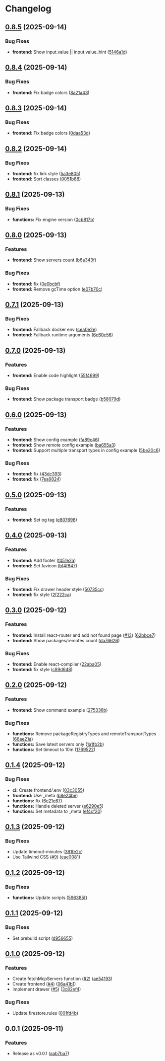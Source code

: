 # Changelog

## [0.8.5](https://github.com/koki-develop/mcp-search/compare/v0.8.4...v0.8.5) (2025-09-14)


### Bug Fixes

* **frontend:** Show input.value || input.value_hint ([5146a1d](https://github.com/koki-develop/mcp-search/commit/5146a1d58a07644c8300e7826e3e9c04a6c5d276))

## [0.8.4](https://github.com/koki-develop/mcp-search/compare/v0.8.3...v0.8.4) (2025-09-14)


### Bug Fixes

* **frontend:** Fix badge colors ([8a21a43](https://github.com/koki-develop/mcp-search/commit/8a21a43e22e6ae43b737c229af741d9431a0a865))

## [0.8.3](https://github.com/koki-develop/mcp-search/compare/v0.8.2...v0.8.3) (2025-09-14)


### Bug Fixes

* **frontend:** Fix badge colors ([0daa53d](https://github.com/koki-develop/mcp-search/commit/0daa53d05b165a7ed12efa932e88aed77f5343f6))

## [0.8.2](https://github.com/koki-develop/mcp-search/compare/v0.8.1...v0.8.2) (2025-09-14)


### Bug Fixes

* **frontend:** fix link style ([5a3e805](https://github.com/koki-develop/mcp-search/commit/5a3e80587a1fea2508cafa912d2175a3054bbd1f))
* **frontend:** Sort classes ([0051b88](https://github.com/koki-develop/mcp-search/commit/0051b88fc157da5b8c80e133d0a8810843b62f00))

## [0.8.1](https://github.com/koki-develop/mcp-search/compare/v0.8.0...v0.8.1) (2025-09-13)


### Bug Fixes

* **functions:** Fix engine version ([0cb817b](https://github.com/koki-develop/mcp-search/commit/0cb817b3fd79bb3c37b4e8e1a66efeb843f24579))

## [0.8.0](https://github.com/koki-develop/mcp-search/compare/v0.7.1...v0.8.0) (2025-09-13)


### Features

* **frontend:** Show servers count ([b6a343f](https://github.com/koki-develop/mcp-search/commit/b6a343fabd1aadbaa2cd77174e0eaf99c3d0c230))


### Bug Fixes

* **frontend:** fix ([0e0bcbf](https://github.com/koki-develop/mcp-search/commit/0e0bcbf82a6acf6dee11c451189ec7631c2e3214))
* **frontend:** Remove gcTime option ([e07b70c](https://github.com/koki-develop/mcp-search/commit/e07b70ce891ed86bfb6b660bd4252d6b7fe45e52))

## [0.7.1](https://github.com/koki-develop/mcp-search/compare/v0.7.0...v0.7.1) (2025-09-13)


### Bug Fixes

* **frontend:** Fallback docker env ([cea0e2e](https://github.com/koki-develop/mcp-search/commit/cea0e2e0a23588ea6779d41575261ea0c65e0f14))
* **frontend:** Fallback runtime arguments ([6e60c56](https://github.com/koki-develop/mcp-search/commit/6e60c56991789efcc445c8f30d3769a4fe55549c))

## [0.7.0](https://github.com/koki-develop/mcp-search/compare/v0.6.0...v0.7.0) (2025-09-13)


### Features

* **frontend:** Enable code highlight ([55f4699](https://github.com/koki-develop/mcp-search/commit/55f4699bef24d13b426b2109668a4dd25c5ef021))


### Bug Fixes

* **frontend:** Show package transport badge ([b58079d](https://github.com/koki-develop/mcp-search/commit/b58079d3575d5b360d4068274a6ce096e305263c))

## [0.6.0](https://github.com/koki-develop/mcp-search/compare/v0.5.0...v0.6.0) (2025-09-13)


### Features

* **frontend:** Show config example ([fa89c46](https://github.com/koki-develop/mcp-search/commit/fa89c46e10533e3d983d7a036cd3bec8fdcbcc08))
* **frontend:** Show remote config example ([ba655a3](https://github.com/koki-develop/mcp-search/commit/ba655a3ec23952b583fc48778b581502d63c2d6c))
* **frontend:** Support multiple transport types in config example ([5be20c6](https://github.com/koki-develop/mcp-search/commit/5be20c6671bb4f827f1db1a10b333ac1ed4d491b))


### Bug Fixes

* **frontend:** fix ([43dc393](https://github.com/koki-develop/mcp-search/commit/43dc3932153eaa2ce12064053d31b309f950f456))
* **frontend:** fix ([7ea9824](https://github.com/koki-develop/mcp-search/commit/7ea9824e78feda701b61fec0b03a3a420b3db33c))

## [0.5.0](https://github.com/koki-develop/mcp-search/compare/v0.4.0...v0.5.0) (2025-09-13)


### Features

* **frontend:** Set og tag ([e807698](https://github.com/koki-develop/mcp-search/commit/e8076980686145d84e6ae0fc8ff0810ad0af8e15))

## [0.4.0](https://github.com/koki-develop/mcp-search/compare/v0.3.0...v0.4.0) (2025-09-13)


### Features

* **frontend:** Add footer ([f451e2a](https://github.com/koki-develop/mcp-search/commit/f451e2acbb7c44cca8877426caf1aea150f0ef26))
* **frontend:** Set favicon ([bf4f647](https://github.com/koki-develop/mcp-search/commit/bf4f6475fa587cc3b64e0cc749aa77f00fb3fe5b))


### Bug Fixes

* **frontend:** Fix drawer header style ([50735cc](https://github.com/koki-develop/mcp-search/commit/50735cc85bc1878b0dd6fe240c2440f2d76b253a))
* **frontend:** fix style ([2f222ca](https://github.com/koki-develop/mcp-search/commit/2f222ca3d0391fa8b3bc3965c32e2d08dca6bff0))

## [0.3.0](https://github.com/koki-develop/mcp-search/compare/v0.2.0...v0.3.0) (2025-09-12)


### Features

* **frontend:** Install react-router and add not found page ([#13](https://github.com/koki-develop/mcp-search/issues/13)) ([62bbce7](https://github.com/koki-develop/mcp-search/commit/62bbce71825dc3774ac62f779e862aff6c340d36))
* **frontend:** Show packages/remotes count ([da76626](https://github.com/koki-develop/mcp-search/commit/da7662604a88335270e7693aacdc99cc166e3153))


### Bug Fixes

* **frontend:** Enable react-compiler ([22aba05](https://github.com/koki-develop/mcp-search/commit/22aba05daaf1935a0fc04bbc9ce999391f8a21ef))
* **frontend:** fix style ([c89d648](https://github.com/koki-develop/mcp-search/commit/c89d648bef96620540bdd4c725d86c2ed07820b4))

## [0.2.0](https://github.com/koki-develop/mcp-search/compare/v0.1.4...v0.2.0) (2025-09-12)


### Features

* **frontend:** Show command example ([275336b](https://github.com/koki-develop/mcp-search/commit/275336b544d66b6d84f61890013887f2e51b1dc7))


### Bug Fixes

* **functions:** Remove packageRegistryTypes and remoteTransportTypes ([66ae21a](https://github.com/koki-develop/mcp-search/commit/66ae21a12e8397b32404c794faf5800a8f32e9f2))
* **functions:** Save latest servers only ([1a1fb2b](https://github.com/koki-develop/mcp-search/commit/1a1fb2b065748e4450c46e6989a7bd80e107792e))
* **functions:** Set timeout to 10m ([1769522](https://github.com/koki-develop/mcp-search/commit/176952292941bb8033c2a16ac4df2265a1c69810))

## [0.1.4](https://github.com/koki-develop/mcp-search/compare/v0.1.3...v0.1.4) (2025-09-12)


### Bug Fixes

* **ci:** Create frontend/.env ([03c3055](https://github.com/koki-develop/mcp-search/commit/03c3055fc33588350e1c5d42c13c8f85ba762e72))
* **frontend:** Use _meta ([b8e24be](https://github.com/koki-develop/mcp-search/commit/b8e24bef15f6cdf6bfb72321882b435854e44666))
* **functions:** fix ([6e21e67](https://github.com/koki-develop/mcp-search/commit/6e21e6782d08aeaf3e7e2124ffd09cfc3a3cbb67))
* **functions:** Handle deleted server ([e6290e5](https://github.com/koki-develop/mcp-search/commit/e6290e56c3ef7f38a49aa43acf54d1d1f8f34c51))
* **functions:** Set metadata to _meta ([ef4cf20](https://github.com/koki-develop/mcp-search/commit/ef4cf200c370140cb6bdfacc334182a63df520ff))

## [0.1.3](https://github.com/koki-develop/mcp-search/compare/v0.1.2...v0.1.3) (2025-09-12)


### Bug Fixes

* Update timeout-minutes ([381fe2c](https://github.com/koki-develop/mcp-search/commit/381fe2ccbc655636d0fcf542dde0159213f21274))
* Use Tailwind CSS ([#9](https://github.com/koki-develop/mcp-search/issues/9)) ([eae0081](https://github.com/koki-develop/mcp-search/commit/eae008179720e7e8e8754bfbb7991ae842b45dc5))

## [0.1.2](https://github.com/koki-develop/mcp-search/compare/v0.1.1...v0.1.2) (2025-09-12)


### Bug Fixes

* **functions:** Update scripts ([596385f](https://github.com/koki-develop/mcp-search/commit/596385fe4ad3fe91ad7c3bd9f8876888ea3d8e83))

## [0.1.1](https://github.com/koki-develop/mcp-search/compare/v0.1.0...v0.1.1) (2025-09-12)


### Bug Fixes

* Set prebuild script ([d956655](https://github.com/koki-develop/mcp-search/commit/d9566558e7cbe68d6d428e736ca9d4905dcf3605))

## [0.1.0](https://github.com/koki-develop/mcp-search/compare/v0.0.1...v0.1.0) (2025-09-12)


### Features

* Create fetchMcpServers function ([#2](https://github.com/koki-develop/mcp-search/issues/2)) ([ae54193](https://github.com/koki-develop/mcp-search/commit/ae54193531f1cfae9667fdfee6575d4a8859f716))
* Create frontend ([#4](https://github.com/koki-develop/mcp-search/issues/4)) ([06a41b1](https://github.com/koki-develop/mcp-search/commit/06a41b11d7fcdfabb3a66b41cc44070dba4234eb))
* Implement drawer ([#5](https://github.com/koki-develop/mcp-search/issues/5)) ([3c82ef4](https://github.com/koki-develop/mcp-search/commit/3c82ef429a1ea0624d4e6310048ad91fe908ce66))


### Bug Fixes

* Update firestore.rules ([001fd4b](https://github.com/koki-develop/mcp-search/commit/001fd4b31db9ab7c71f9b21f9c003371c12ad927))

## 0.0.1 (2025-09-11)


### Features

* Release as v0.0.1 ([aab7ba7](https://github.com/koki-develop/mcp-search/commit/aab7ba70f6a27eadc1b0ac0bc22148f0576e3f72))
